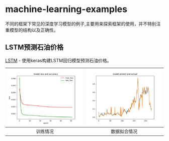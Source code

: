# machine-learning-examples

不同的框架下常见的深度学习模型的例子,主要用来探索框架的使用，并不特别注重模型的结构以及正确性。

## LSTM预测石油价格

[LSTM](keras/lstm) - 使用keras构建LSTM回归模型预测石油价格。

| ![](assets/keras/lstm/model_loss_accuracy.png) | ![](assets/keras/lstm/model_predict.png) |
|:----------------------------------------------:|:----------------------------------------:|
|                      训练情况                      |                  数据拟合情况                  |


